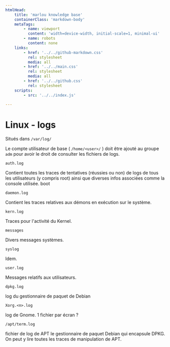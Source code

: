```yaml
---
htmlHead:
    title: 'marlou knowledge base' 
    containerClass: 'markdown-body'
    metaTags:
        - name: viewport
          content: 'width=device-width, initial-scale=1, minimal-ui'
        - name: robots
          content: none
    links:
        - href: '../../github-markdown.css'
          rel: stylesheet
          media: all
        - href: '../../main.css'
          rel: stylesheet
          media: all
        - href: '../../github.css'
          rel: stylesheet
    scripts:
        - src: '../../index.js'

---
```


# Linux - logs

Situés dans `/var/log/`

Le compte utilisateur de base ( `/home/<user>/` ) doit être ajouté au groupe `adm` pour avoir le droit de consulter les fichiers de logs.

`auth.log`

Contient toutes les traces de tentatives (réussies ou non) de logs de tous les utilisateurs (y compris root) ainsi que diverses infos associées comme la console utilisée.
boot


`daemon.log`

Contient les traces relatives aux démons en exécution sur le système.

`kern.log`

Traces pour l'activité du Kernel.

`messages`

Divers messages systèmes.

`syslog`

Idem.

`user.log`

Messages relatifs aux utilisateurs.

`dpkg.log`

log du gestionnaire de paquet de Debian

`Xorg.<n>.log`

log de Gnome. 1 fichier par écran ?

`/apt/term.log`

fichier de log de APT le gestionnaire de paquet Debian qui encapsule DPKG.
On peut y lire toutes les traces de manipulation de APT.
